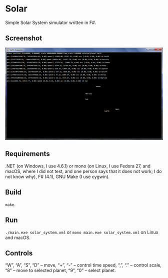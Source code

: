 # Solar

Simple Solar System simulator written in F#.

## Screenshot

![Screenshot](screenshot.png)

## Requirements

.NET (on Windows, I use 4.6.1) or mono (on Linux, I use Fedora 27, and macOS, where I did not test, and one person says that it does not work; I do not know why), F# (4.1), GNU Make (I use cygwin).

## Build

`make`.

## Run

`./main.exe solar_system.xml` or `mono main.exe solar_system.xml` on Linux and macOS.

## Controls

“W”, “A”, “S”, “D” – move, “+”, “-” – control time speed, “,”, “.” – control scale, “8” – move to selected planet, “9”, “0” – select planet.
